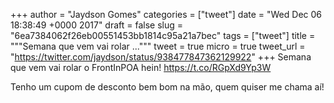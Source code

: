 
+++
author = "Jaydson Gomes"
categories = ["tweet"]
date = "Wed Dec 06 18:38:49 +0000 2017"
draft = false
slug = "6ea7384062f26eb00551453bb1814c95a21a7bec"
tags = ["tweet"]
title = """Semana que vem vai rolar ..."""
tweet = true
micro = true
tweet_url = "https://twitter.com/jaydson/status/938477847362129922"
+++
Semana que vem vai rolar o FrontInPOA hein! https://t.co/RGpXd9Yp3W

Tenho um cupom de desconto bem bom na mão, quem quiser me chama aí!
